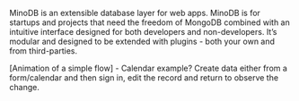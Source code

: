 MinoDB is an extensible database layer for web apps. MinoDB is for startups and projects that need the freedom of MongoDB combined with an intuitive interface designed for both developers and non-developers. It’s modular and designed to be extended with plugins - both your own and from third-parties.

[Animation of a simple flow] - Calendar example?
Create data either from a form/calendar and then sign in, edit the record and return to observe the change.